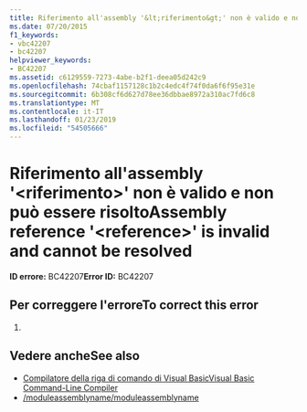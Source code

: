```yaml
---
title: Riferimento all'assembly '&lt;riferimento&gt;' non è valido e non può essere risolto
ms.date: 07/20/2015
f1_keywords:
- vbc42207
- bc42207
helpviewer_keywords:
- BC42207
ms.assetid: c6129559-7273-4abe-b2f1-deea05d242c9
ms.openlocfilehash: 74cbaf1157128c1b2c4edc4f74f0da6f6f95e31e
ms.sourcegitcommit: 6b308cf6d627d78ee36dbbae8972a310ac7fd6c8
ms.translationtype: MT
ms.contentlocale: it-IT
ms.lasthandoff: 01/23/2019
ms.locfileid: "54505666"
---
```

# <a name="assembly-reference-ltreferencegt-is-invalid-and-cannot-be-resolved"></a><span data-ttu-id="04679-102">Riferimento all'assembly '&lt;riferimento&gt;' non è valido e non può essere risolto</span><span class="sxs-lookup"><span data-stu-id="04679-102">Assembly reference '&lt;reference&gt;' is invalid and cannot be resolved</span></span>
<span data-ttu-id="04679-103">**ID errore:** BC42207</span><span class="sxs-lookup"><span data-stu-id="04679-103">**Error ID:** BC42207</span></span>  
  
## <a name="to-correct-this-error"></a><span data-ttu-id="04679-104">Per correggere l'errore</span><span class="sxs-lookup"><span data-stu-id="04679-104">To correct this error</span></span>  
  
1.  
  
## <a name="see-also"></a><span data-ttu-id="04679-105">Vedere anche</span><span class="sxs-lookup"><span data-stu-id="04679-105">See also</span></span>
- [<span data-ttu-id="04679-106">Compilatore della riga di comando di Visual Basic</span><span class="sxs-lookup"><span data-stu-id="04679-106">Visual Basic Command-Line Compiler</span></span>](../../visual-basic/reference/command-line-compiler/index.md)
- [<span data-ttu-id="04679-107">/moduleassemblyname</span><span class="sxs-lookup"><span data-stu-id="04679-107">/moduleassemblyname</span></span>](../../visual-basic/reference/command-line-compiler/moduleassemblyname.md)
